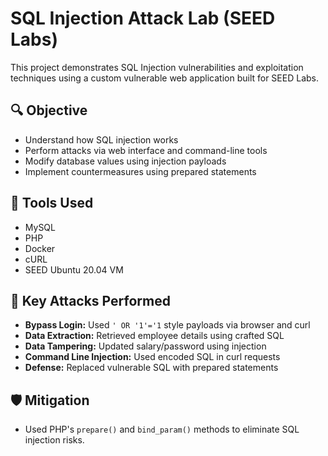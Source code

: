 # SQL Injection Attack Lab (SEED Labs)

This project demonstrates SQL Injection vulnerabilities and exploitation techniques using a custom vulnerable web application built for SEED Labs.

## 🔍 Objective
- Understand how SQL injection works
- Perform attacks via web interface and command-line tools
- Modify database values using injection payloads
- Implement countermeasures using prepared statements

## 🧰 Tools Used
- MySQL
- PHP
- Docker
- cURL
- SEED Ubuntu 20.04 VM

## 📌 Key Attacks Performed
- **Bypass Login:** Used `' OR '1'='1` style payloads via browser and curl
- **Data Extraction:** Retrieved employee details using crafted SQL
- **Data Tampering:** Updated salary/password using injection
- **Command Line Injection:** Used encoded SQL in curl requests
- **Defense:** Replaced vulnerable SQL with prepared statements

## 🛡️ Mitigation
- Used PHP's `prepare()` and `bind_param()` methods to eliminate SQL injection risks.


